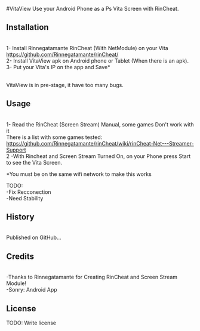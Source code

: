 #VitaView
Use your Android Phone as a Ps Vita Screen with RinCheat.
## Installation
<br>1- Install Rinnegatamante RinCheat (With NetModule) on your Vita https://github.com/Rinnegatamante/rinCheat/
<br>2- Install VitaView apk on Android phone or Tablet (When there is an apk).
<br>3- Put your Vita's IP on the app and Save*

<br>VitaView is in pre-stage, it have too many bugs.

## Usage
<br>1- Read the RinCheat (Screen Stream) Manual, some games Don't work with it
   <br>There is a list with some games tested: https://github.com/Rinnegatamante/rinCheat/wiki/rinCheat-Net---Streamer-Support
<br>2 -With Rincheat and Screen Stream Turned On, on your Phone press Start to see the Vita Screen.

*You must be on the same wifi network to make this works

TODO: 
<br>-Fix Recconection
<br>-Need Stability

## History
<br>Published on GitHub...

## Credits
<br>-Thanks to Rinnegatamante for Creating RinCheat and Screen Stream Module!
<br>-Sonry: Android App
## License
TODO: Write license
